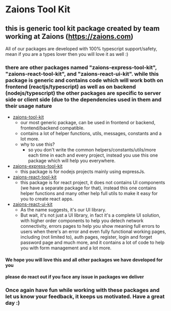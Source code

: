 # Zaions Tool Kit

## this is generic tool kit package created by team working at Zaions (<https://zaions.com>)

All of our packages are developed with 100% typescript support/safety, mean if you are a types lover then you will love it as well :)

### there are other packages named \"zaions-express-tool-kit\", \"zaions-react-tool-kit\", and \"zaions-react-ui-kit\". while this package is generic and contains code which will work both on frontend (reactjs/typescript) as well as on backend (nodejs/typescript) the other packages are specific to server side or client side (due to the dependencies used in them and their usage nature

- [zaions-tool-kit](https://www.npmjs.com/package/zaions-tool-kit?activeTab=readme)
  - our most generic package, can be used in frontend or backend, frontend/backend compatible.
  - contains a lot of helper functions, utils, messages, constants and a lot more.
  - why to use this?
    - so you don't write the common helpers/constants/utils/more each time in each and every project, instead you use this one package which will help you everywhere.
- [zaions-express-tool-kit](https://www.npmjs.com/package/zaions-express-tool-kit?activeTab=readme)
  - this package is for nodejs projects mainly using expressJs.
- [zaions-react-tool-kit](https://www.npmjs.com/package/zaions-react-tool-kit?activeTab=readme)
  - this package is for react project, it does not contains UI components (we have a separate package for that), instead this one contains helper functions and many other help full utils to make it easy for you to create react apps.
- [zaions-react-ui-kit](https://www.npmjs.com/package/zaions-react-ui-kit?activeTab=readme)
  - As the name suggests, it's our UI library.
  - But wait, it's not just a UI library, in fact it's a complete UI solution, with higher order components to help you detech network connectivity, errors pages to help you show meaning full errors to users when there's an error and even fully functional working pages, including (not limited to), auth pages, register, login and forget password page and much more, and it contains a lot of code to help you with form management and a lot more.

#### We hope you will love this and all other packages we have developed for you

#### please do react out if you face any issue in packages we deliver

### Once again have fun while working with these packages and let us know your feedback, it keeps us motivated. Have a great day :)

